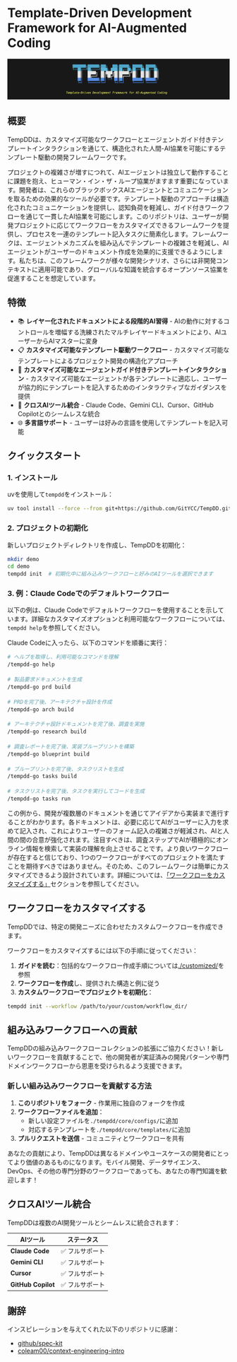 # Template-Driven Development Framework for AI-Augmented Coding

![banner](../../misc/banner.png)

## 概要

TempDDは、カスタマイズ可能なワークフローとエージェントガイド付きテンプレートインタラクションを通じて、構造化された人間-AI協業を可能にするテンプレート駆動の開発フレームワークです。

プロジェクトの複雑さが増すにつれて、AIエージェントは独立して動作することに課題を抱え、ヒューマン・イン・ザ・ループ協業がますます重要になっています。開発者は、これらのブラックボックスAIエージェントとコミュニケーションを取るための効果的なツールが必要です。テンプレート駆動のアプローチは構造化されたコミュニケーションを提供し、認知負荷を軽減し、ガイド付きワークフローを通じて一貫したAI協業を可能にします。このリポジトリは、ユーザーが開発プロジェクトに応じてワークフローをカスタマイズできるフレームワークを提供し、プロセスを一連のテンプレート記入タスクに簡素化します。フレームワークは、エージェントメカニズムを組み込んでテンプレートの複雑さを軽減し、AIエージェントがユーザーのドキュメント作成を効果的に支援できるようにします。私たちは、このフレームワークが様々な開発シナリオ、さらには非開発コンテキストに適用可能であり、グローバルな知識を統合するオープンソース協業を促進することを想定しています。

## 特徴

- 📚 **レイヤー化されたドキュメントによる段階的AI習得** - AIの動作に対するコントロールを増幅する洗練されたマルチレイヤードキュメントにより、AIユーザーからAIマスターに変身
- 📋 **カスタマイズ可能なテンプレート駆動ワークフロー** - カスタマイズ可能なテンプレートによるプロジェクト開発の構造化アプローチ
- 💬 **カスタマイズ可能なエージェントガイド付きテンプレートインタラクション** - カスタマイズ可能なエージェントが各テンプレートに適応し、ユーザーが協力的にテンプレートを記入するためのインタラクティブなガイダンスを提供
- 🤖 **クロスAIツール統合** - Claude Code、Gemini CLI、Cursor、GitHub Copilotとのシームレスな統合
- 🌐 **多言語サポート** - ユーザーは好みの言語を使用してテンプレートを記入可能

## クイックスタート

### 1. インストール

uvを使用して`tempdd`をインストール：

```bash
uv tool install --force --from git+https://github.com/GitYCC/TempDD.git tempdd && exec $SHELL
```

### 2. プロジェクトの初期化

新しいプロジェクトディレクトリを作成し、TempDDを初期化：

```bash
mkdir demo
cd demo
tempdd init  # 初期化中に組み込みワークフローと好みのAIツールを選択できます
```

### 3. 例：Claude Codeでのデフォルトワークフロー

以下の例は、Claude Codeでデフォルトワークフローを使用することを示しています。詳細なカスタマイズオプションと利用可能なワークフローについては、`tempdd help`を参照してください。

Claude Codeに入ったら、以下のコマンドを順番に実行：

```bash
# ヘルプを取得し、利用可能なコマンドを理解
/tempdd-go help

# 製品要求ドキュメントを生成
/tempdd-go prd build

# PRDを完了後、アーキテクチャ設計を作成
/tempdd-go arch build

# アーキテクチャ設計ドキュメントを完了後、調査を実施
/tempdd-go research build

# 調査レポートを完了後、実装ブループリントを構築
/tempdd-go blueprint build

# ブループリントを完了後、タスクリストを生成
/tempdd-go tasks build

# タスクリストを完了後、タスクを実行してコードを生成
/tempdd-go tasks run
```

この例から、開発が複数層のドキュメントを通じてアイデアから実装まで進行することがわかります。各ドキュメントは、必要に応じてAIがユーザーに入力を求めて記入され、これによりユーザーのフォーム記入の複雑さが軽減され、AIと人間の間の合意が強化されます。注目すべきは、調査ステップでAIが積極的にオンライン情報を検索して実装の理解を向上させることです。より良いワークフローが存在すると信じており、1つのワークフローがすべてのプロジェクトを満たすことを期待すべきではありません。そのため、このフレームワークは簡単にカスタマイズできるよう設計されています。詳細については、[「ワークフローをカスタマイズする」](#ワークフローをカスタマイズする)セクションを参照してください。

## ワークフローをカスタマイズする

TempDDでは、特定の開発ニーズに合わせたカスタムワークフローを作成できます。

ワークフローをカスタマイズするには以下の手順に従ってください：
1. **ガイドを読む**：包括的なワークフロー作成手順については[./customized/](../../customized/)を参照
2. **ワークフローを作成**し、提供された構造と例に従う
3. **カスタムワークフローでプロジェクトを初期化**：

```bash
tempdd init --workflow /path/to/your/custom/workflow_dir/
```

## 組み込みワークフローへの貢献

TempDDの組み込みワークフローコレクションの拡張にご協力ください！新しいワークフローを貢献することで、他の開発者が実証済みの開発パターンや専門ドメインワークフローから恩恵を受けられるよう支援できます。

### 新しい組み込みワークフローを貢献する方法

1. **このリポジトリをフォーク** - 作業用に独自のフォークを作成
2. **ワークフローファイルを追加**：
   - 新しい設定ファイルを`./tempdd/core/configs/`に追加
   - 対応するテンプレートを`./tempdd/core/templates/`に追加
3. **プルリクエストを送信** - コミュニティとワークフローを共有

あなたの貢献により、TempDDは異なるドメインやユースケースの開発者にとってより価値のあるものになります。モバイル開発、データサイエンス、DevOps、その他の専門分野のワークフローであっても、あなたの専門知識を歓迎します！

## クロスAIツール統合

TempDDは複数のAI開発ツールとシームレスに統合されます：

| AIツール | ステータス |
|---------|--------|
| **Claude Code** | ✅ フルサポート |
| **Gemini CLI** | ✅ フルサポート |
| **Cursor** | ✅ フルサポート |
| **GitHub Copilot** | ✅ フルサポート |

## 謝辞

インスピレーションを与えてくれた以下のリポジトリに感謝：
- [github/spec-kit](https://github.com/github/spec-kit)
- [coleam00/context-engineering-intro](https://github.com/coleam00/context-engineering-intro)